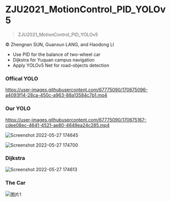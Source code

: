 # ZJU2021_MotionControl_PID_YOLOv5

> ZJU2021_MotionControl_PID_YOLOv5

&copy; Zhengnan SUN, Guanxun LANG, and Haodong LI

- Use PID for the balance of two-wheel car
- Dijkstra for Yuquan campus navigation
- Apply YOLOv5 Net for road-objects detection

### Offical YOLO

https://user-images.githubusercontent.com/67775090/170675096-a4093f14-28ca-450c-a963-88a13584c7b1.mp4

### Our YOLO

https://user-images.githubusercontent.com/67775090/170675167-cdee08ec-4641-4521-ae80-4649ea24c285.mp4

![Screenshot 2022-05-27 174645](https://user-images.githubusercontent.com/67775090/170675534-d0fd2d3d-f08f-412d-94b5-aed9fa5b1c82.png)

![Screenshot 2022-05-27 174700](https://user-images.githubusercontent.com/67775090/170675541-37a69d53-4493-4383-b4fd-03203883387c.png)

### Dijkstra

![Screenshot 2022-05-27 174613](https://user-images.githubusercontent.com/67775090/170675499-a7c02715-1261-424d-8ea1-59697172e522.png)

### The Car

![图片1](https://user-images.githubusercontent.com/67775090/170675665-d5f09d62-505b-46d4-a27c-2835874ec25e.png)
